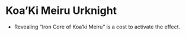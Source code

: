 # Koa’Ki Meiru Urknight

*   Revealing “Iron Core of Koa’ki Meiru” is a cost to activate the effect.
